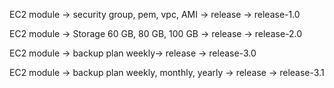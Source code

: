 EC2 module ->  security group, pem, vpc, AMI -> release -> release-1.0

EC2 module ->  Storage 60 GB, 80 GB, 100 GB -> release -> release-2.0

EC2 module ->  backup plan weekly-> release -> release-3.0

EC2 module ->  backup plan weekly, monthly, yearly -> release -> release-3.1
